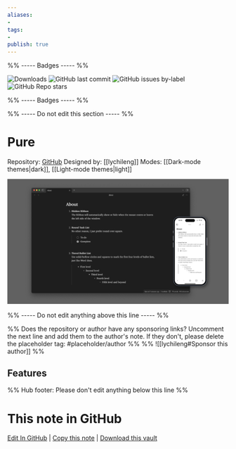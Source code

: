 ```yaml
---
aliases:
- 
tags: 
- 
publish: true
---
```


%% ----- Badges ----- %%

![Downloads](https://img.shields.io/badge/downloads-1969-573E7A?style=for-the-badge&logo=)
![GitHub last commit](https://img.shields.io/github/last-commit/lychileng/Obsidian-Theme-Pure?color=573E7A&label=last%20update&logo=github&style=for-the-badge)
![GitHub issues by-label](https://img.shields.io/github/issues/lychileng/Obsidian-Theme-Pure/help%20wanted?color=573E7A&logo=github&style=for-the-badge) 
![GitHub Repo stars](https://img.shields.io/github/stars/lychileng/Obsidian-Theme-Pure?color=573E7A&logo=github&style=for-the-badge)

%% ----- Badges ----- %%

%% ----- Do not edit this section ----- %%

# Pure

Repository: [GitHub](https://github.com/lychileng/Obsidian-Theme-Pure)
Designed by: [[lychileng]]
Modes: [[Dark-mode themes|dark]], [[Light-mode themes|light]]



![screenshot](https://github.com/lychileng/Obsidian-Theme-Pure/raw/HEAD/screenshots/cover.png)

%% ----- Do not edit anything above this line ----- %% 

%% Does the repository or author have any sponsoring links? Uncomment the next line and add them to the author's note. If they don't, please delete the placeholder tag: #placeholder/author %%
%% ![[lychileng#Sponsor this author]] %%


## Features



%% Hub footer: Please don't edit anything below this line %%

# This note in GitHub

<span class="git-footer">[Edit In GitHub](https://github.dev/obsidian-community/obsidian-hub/blob/main/02%20-%20Community%20Expansions/02.05%20All%20Community%20Expansions/Themes/Pure.md "git-hub-edit-note") | [Copy this note](https://raw.githubusercontent.com/obsidian-community/obsidian-hub/main/02%20-%20Community%20Expansions/02.05%20All%20Community%20Expansions/Themes/Pure.md "git-hub-copy-note") | [Download this vault](https://github.com/obsidian-community/obsidian-hub/archive/refs/heads/main.zip "git-hub-download-vault") </span>
